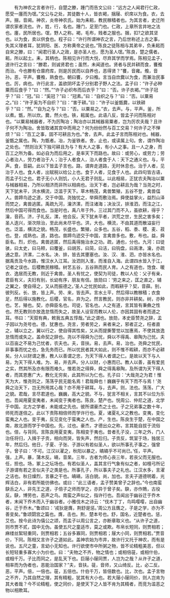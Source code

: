 <!-- { "loadSidebar": true } -->
　　有为神农之言者许行，自楚之滕，踵门而告文公曰：“远方之人闻君行仁政，愿受一廛而为氓。”文公与之处，其徒数十人，皆衣褐，捆屦、织席以为食。衣，去声。捆，音阃。神农，炎帝神农氏。始为耒耜，教民稼穑者也。为其言者，史迁所谓农家者流也。许，姓，行，名也。踵门，足至门也。仁政，上章所言井地之法也。廛，民所居也。氓，野人之称。褐，毛布，贱者之服也。捆，扣?之欲其坚也。以为食，卖以供食也。程子曰：“许行所谓神农之言，乃后世称述上古之事，失其义理者耳，犹阴阳、医、方称黄帝之说也。”陈良之徒陈相与其弟辛，负耒耜而自宋之滕，曰：“闻君行圣人之政，是亦圣人也，愿为圣人氓。”陈良，楚之儒者。耜，所以起土。耒，其柄也。陈相见许行而大悦，尽弃其学而学焉。陈相见孟子，道许行之言曰：“滕君，则诚贤君也；虽然，未闻道也。贤者与民并耕而食，饔飧而治。今也滕有仓廪府库，则是厉民而以自养也，恶得贤？”饔，音雍。飧，音孙。恶，平声。饔飧，熟食也。朝曰饔，夕曰飧。言当自炊爨以为食，而兼治民事也。厉，病也。许行此言，盖欲阴坏孟子分别君子野人之法。孟子曰：“许子必种粟而后食乎？”曰：“然。”“许子必织布而后衣乎？”曰：“否。许子衣褐。”“许子冠乎？”曰：“冠。”曰：“奚冠？”曰：“冠素。”曰：“自织之与？”曰：“否。以粟易之。”曰：“许子奚为不自织？”曰：“害于耕。”曰：“许子以釜甑爨，以铁耕乎？”曰：“然。”“自为之与？”曰：“否。以粟易之。”衣，去声。与，平声。釜，所以煮。甑，所以炊。爨，然火也。铁，耜属也。此语八反，皆孟子问而陈相对也。“以粟易械器者，不为厉陶冶；陶冶亦以其械器易粟者，岂为厉农夫哉？且许子何不为陶冶。舍皆取诸其宫中而用之？何为纷纷然与百工交易？何许子之不惮烦？”曰：“百工之事，固不可耕且为也。”舍，去声。此孟子言而陈相对也。械器，釜甑之属也。陶，为甑者。冶，为釜铁者。舍，止也，或读属上句。舍，谓作陶冶之处也。“然则治天下独可耕且为与？有大人之事，有小人之事。且一人之身，而百工之所为备。如必自为而后用之，是率天下而路也。故曰：或劳心，或劳力；劳心者治人，劳力者治于人；治于人者食人，治人者食于人：天下之通义也。与，平声。食，音嗣。此以下皆孟子言也。路，谓奔走道路，无时休息也。治于人者，见治于人也。食人者，出赋税以给公上也。食于人者，见食于人也。此四句皆古语，而孟子引之也。君子无小人则饥，小人无君子则乱。以此相易，正犹农夫陶冶以粟与械器相易，乃所以相济而非所以相病也。治天下者，岂必耕且为哉？当尧之时，天下犹未平，洪水横流，泛滥于天下。草木畅茂，禽兽繁殖，五谷不登，禽兽偪人。兽蹄鸟迹之道，交于中国。尧独忧之，举舜而敷治焉。舜使益掌火，益烈山泽而焚之，禽兽逃匿。禹疏九河，瀹济漯，而注诸海；决汝汉，排淮泗，而注之江，然后中国可得而食也。当是时也，禹八年于外，三过其门而不入，虽欲耕，得乎？瀹，音药。济，子礼反。漯，他合反。天下犹未平者，洪荒之世，生民之害多矣；圣人迭兴，渐次除治，至此尚未尽平也。洪，大也。横流，不由其道而散溢妄行也。泛滥，横流之貌。畅茂，长盛也。繁殖，众多也。五谷，稻、黍、稷、麦、菽也。登，成熟也。道，路也。兽蹄鸟迹交于中国，言禽兽多也。敷，布也。益，舜臣名。烈，炽也。禽兽逃匿，然后禹得施治水之功。疏，通也，分也。九河：曰徒骇，曰太史，曰马颊，曰覆釜，曰胡苏，曰简，曰洁，曰钩盘，曰鬲津。瀹，亦疏通之意。济漯，二水名。决、排，皆去其壅塞也。汝、汉、淮、泗，亦皆水名也。据禹贡及今水路，惟汉水入江耳。汝泗则入淮，而淮自入海。此谓四水皆入于江，记者之误也。后稷教民稼穑。树艺五谷，五谷熟而民人育。人之有道也，饱食、暖衣、逸居而无教，则近于禽兽。圣人有忧之，使契为司徒，教以人伦：父子有亲，君臣有义，夫妇有别，长幼有序，朋友有信。放勋曰：‘劳之来之，匡之直之，辅之翼之，使自得之，又从而振德之。’圣人之忧民如此，而暇耕乎？契，音薛。别，彼列反。长、放，皆上声。劳、来，皆去声。言水土平，然后得以教稼穑；衣食足，然后得以施教化。后稷，官名，弃为之。然言教民，则亦非并耕矣。树，亦种也。艺，殖也。契，亦舜臣名也。司徒，官名也。人之有道，言其皆有秉彝之性也。然无教则亦放逸怠惰而失之，故圣人设官而教以人伦，亦因其固有者而道之耳。书曰：“天叙有典，敕我五典五惇哉。”此之谓也。放勋，本史臣赞尧之辞，孟子因以为尧号也。德，犹惠也。尧言，劳者劳之，来者来之，邪者正之，枉者直之，辅以立之，翼以行之，使自得其性矣，又从而提撕警觉以加惠焉，不使其放逸怠惰而或失之。盖命契之辞也。尧以不得舜为己忧，舜以不得禹、皋陶为己忧。夫以百亩之不易为己忧者，农夫也。夫，音扶。易，去声。易，治也。尧舜之忧民，非事事而忧之也，急先务而已。所以忧民者其大如此，则不惟不暇耕，而亦不必耕矣。分人以财谓之惠，教人以善谓之忠，为天下得人者谓之仁。是故以天下与人易，为天下得人难。为、易，并去声。分人以财，小惠而已。教人以善，虽有爱民之实，然其所及亦有限而难久。惟若尧之得舜，舜之得禹皋陶，及所谓为天下得人者，而其恩惠广大，教化无穷矣，此其所以为仁也。孔子曰：‘大哉尧之为君！惟天为大，惟尧则之，荡荡乎民无能名焉！君哉舜也！巍巍乎有天下而不与焉！’尧舜之治天下，岂无所用其心哉？亦不用于耕耳。与，去声。则，法也。荡荡，广大之貌。君哉，言尽君道也。巍巍，高大之貌。不与，犹言不相关，言其不以位为乐也。吾闻用夏变夷者，未闻变于夷者也。陈良，楚产也。悦周公、仲尼之道，北学于中国。北方之学者，未能或之先也。彼所谓豪杰之士也。子之兄弟事之数十年，师死而遂倍之。此以下责陈相倍师而学许行也。夏，诸夏礼义之教也。变夷，变化蛮夷之人也。变于夷，反见变化于蛮夷之人也。产，生也。陈良生于楚，在中国之南，故北游而学于中国也。先，过也。豪杰，才德出众之称，言其能自拔于流俗也。倍，与背同。言陈良用夏变夷，陈相变于夷也。昔者孔子没，三年之外，门人治任将归，入揖于子贡，相向而哭，皆失声，然后归。子贡反，筑室于场，独居三年，然后归。他日，子夏、子张、子游以有若似圣人，欲以所事孔子事之，强曾子。曾子曰：‘不可。江汉以濯之，秋阳以暴之，皜皜乎不可尚已。’任，平声。强，上声。暴，蒲木反。皜，音杲。三年，古者为师心丧三年，若丧父而无服也。任，担也。场，冢上之坛场也。有若似圣人，盖其言行气象有似之者，如檀弓所记子游谓有若之言似夫子之类是也。所事孔子，所以事夫子之礼也。江汉水多，言濯之洁也。秋日燥烈，言暴之干也。皜皜，洁白貌。尚，加也。言夫子道德明着，光辉洁白，非有若所能彷佛也。或曰：“此三语者，孟子赞美曾子之辞也。”今也南蛮鴃舌之人，非先王之道，子倍子之师而学之，亦异于曾子矣。鴃，亦作鵙，古役反。鴃，博劳也，恶声之鸟。南蛮之声似之，指许行也。吾闻出于幽谷迁于乔木者，末闻下乔木而入于幽谷者。小雅伐木之诗云：“伐木丁丁，鸟鸣嘤嘤，出自幽谷，迁于乔木。”鲁颂曰：‘戎狄是膺，荆舒是惩。’周公方且膺之，子是之学，亦为不善变矣。”鲁颂閟宫之篇也。膺，击也。荆，楚本号也。舒，国名，近楚者也。惩，艾也。按今此诗为僖公之颂，而孟子以周公言之，亦断章取义也。“从许子之道，则市贾不贰，国中无伪。虽使五尺之童适市，莫之或欺。布帛长短同，则贾相若；麻缕丝絮轻重同，则贾相若；五谷多寡同，则贾相若；屦大小同，则贾相若。”贾音价，下同。陈相又言许子之道如此。盖神农始为市井，故许行又托于神农，而有是说也。五尺之童，言幼小无知也。许行欲使市中所粥之物，皆不论精粗美恶，但以长短轻重多寡大小为价也。曰：“夫物之不齐，物之情也；或相倍蓰，或相什伯，或相千万。子比而同之，是乱天下也。巨屦小屦同贾，人岂为之哉？从许子之道，相率而为伪者也，恶能治国家？”夫，音扶。蓰，音师，又山绮反。比，必二反。恶，平声。倍，一倍也。蓰，五倍也。什伯千万，皆倍数也。比，次也。孟子言物之不齐，乃其自然之理，其有精粗，犹其有大小也。若大屦小屦同价，则人岂肯为其大者哉？今不论精粗，使之同价，是使天下之人皆不肯为其精者，而竞为滥恶之物以相欺耳。
